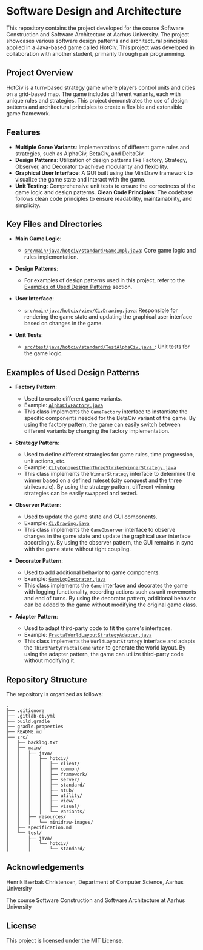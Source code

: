 # Software Design and Architecture
This repository contains the project developed for the course Software Construction and Software Architecture at Aarhus University. The project showcases various software design patterns and architectural principles applied in a Java-based game called HotCiv. This project was developed in collaboration with another student, primarily through pair programming.

## Project Overview
HotCiv is a turn-based strategy game where players control units and cities on a grid-based map. The game includes different variants, each with unique rules and strategies. This project demonstrates the use of design patterns and architectural principles to create a flexible and extensible game framework.

## Features
- **Multiple Game Variants**: Implementations of different game rules and strategies, such as AlphaCiv, BetaCiv, and DeltaCiv.
- **Design Patterns**: Utilization of design patterns like Factory, Strategy, Observer, and Decorator to achieve modularity and flexibility.
- **Graphical User Interface**: A GUI built using the MiniDraw framework to visualize the game state and interact with the game.
- **Unit Testing**: Comprehensive unit tests to ensure the correctness of the game logic and design patterns.
**Clean Code Principles**: The codebase follows clean code principles to ensure readability, maintainability, and simplicity.
## Key Files and Directories

- **Main Game Logic**:
  - [`src/main/java/hotciv/standard/GameImpl.java`](src/main/java/hotciv/standard/GameImpl.java): Core game logic and rules implementation.

- **Design Patterns**:
  - For examples of design patterns used in this project, refer to the [Examples of Used Design Patterns](#examples-of-used-design-patterns) section.

- **User Interface**:
  - [`src/main/java/hotciv/view/CivDrawing.java`](src/main/java/hotciv/view/CivDrawing.java): Responsible for rendering the game state and updating the graphical user interface based on changes in the game.

- **Unit Tests**:
  - [`src/test/java/hotciv/standard/TestAlphaCiv.java `](src/test/java/hotciv/standard/TestAlphaCiv.java): Unit tests for the game logic.

## Examples of Used Design Patterns

- **Factory Pattern**:
  - Used to create different game variants.
  - Example: [`AlphaCivFactory.java`](src/main/java/hotciv/standard/variants/factories/AlphaCivFactory.java)
  - This class implements the `GameFactory` interface to instantiate the specific components needed for the BetaCiv variant of the game. By using the factory pattern, the game can easily switch between different variants by changing the factory implementation.

- **Strategy Pattern**:
  - Used to define different strategies for game rules, time progression, unit actions, etc.
  - Example: [`CityConquestThenThreeStrikesWinnerStrategy.java`](src/main/java/hotciv/standard/variants/strategies/CityConquestThenThreeStrikesWinnerStrategy.java)
  - This class implements the `WinnerStrategy` interface to determine the winner based on a defined ruleset (city conquest and the three strikes rule). By using the strategy pattern, different winning strategies can be easily swapped and tested.

- **Observer Pattern**:
  - Used to update the game state and GUI components.
  - Example: [`CivDrawing.java`](src/main/java/hotciv/view/CivDrawing.java)
  - This class implements the `GameObserver` interface to observe changes in the game state and update the graphical user interface accordingly. By using the observer pattern, the GUI remains in sync with the game state without tight coupling.

- **Decorator Pattern**:
  - Used to add additional behavior to game components.
  - Example: [`GameLogDecorator.java`](src/main/java/hotciv/standard/variants/GameLogDecorator.java)
  - This class implements the `Game` interface and decorates the game with logging functionality, recording actions such as unit movements and end of turns. By using the decorator pattern, additional behavior can be added to the game without modifying the original game class.

- **Adapter Pattern**:
  - Used to adapt third-party code to fit the game's interfaces.
  - Example: [`FractalWorldLayoutStrategyAdapter.java`](src/main/java/hotciv/standard/variants/FractalWorldLayoutStrategyAdapter.java)
  - This class implements the `WorldLayoutStrategy` interface and adapts the `ThirdPartyFractalGenerator` to generate the world layout. By using the adapter pattern, the game can utilize third-party code without modifying it.

## Repository Structure
The repository is organized as follows:

```
.
├── .gitignore
├── .gitlab-ci.yml
├── build.gradle
├── gradle.properties
├── README.md
├── src/
│   ├── backlog.txt
│   ├── main/
│   │   ├── java/
│   │   │   ├── hotciv/
│   │   │   │   ├── client/
│   │   │   │   ├── common/
│   │   │   │   ├── framework/
│   │   │   │   ├── server/
│   │   │   │   ├── standard/
│   │   │   │   ├── stub/
│   │   │   │   ├── utility/
│   │   │   │   ├── view/
│   │   │   │   ├── visual/
│   │   │   │   └── variants/
│   │   ├── resources/
│   │   │   └── minidraw-images/
│   ├── specification.md
│   └── test/
│       ├── java/
│       │   └── hotciv/
│       │       └── standard/
```

## Acknowledgements
Henrik Bærbak Christensen, Department of Computer Science, Aarhus University

The course Software Construction and Software Architecture at Aarhus University

## License
This project is licensed under the MIT License.
